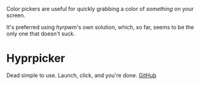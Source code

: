 Color pickers are useful for quickly grabbing a color of _something_ on your screen.

It's preferred using _hyrpwm_'s own solution, which, so far, seems to be the only one that 
doesn't suck.

# Hyprpicker

Dead simple to use. Launch, click, and you're done. [GitHub](https://github.com/hyprwm/hyprpicker)
